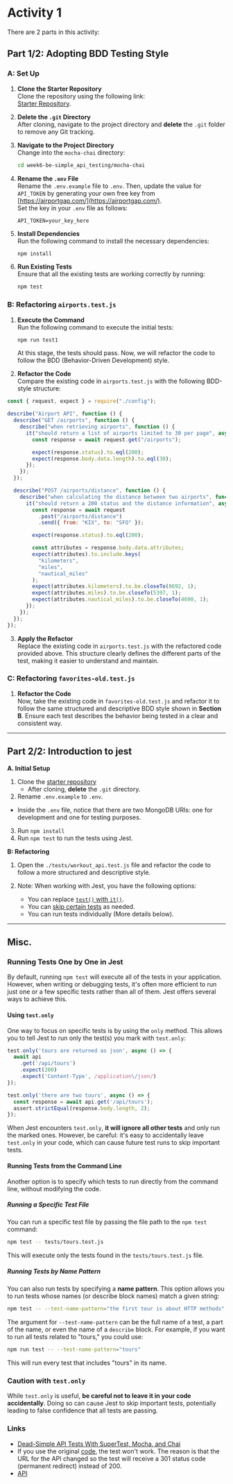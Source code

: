 # Activity 1

There are 2 parts in this activity:


## Part 1/2: Adopting BDD Testing Style

### **A: Set Up**

1. **Clone the Starter Repository**  
   Clone the repository using the following link:  
   [Starter Repository](https://github.com/tx00-resources-en/week6-be-simple_api_testing).

2. **Delete the `.git` Directory**  
   After cloning, navigate to the project directory and **delete** the `.git` folder to remove any Git tracking.

3. **Navigate to the Project Directory**  
   Change into the `mocha-chai` directory:
   ```bash
   cd week6-be-simple_api_testing/mocha-chai
   ```

4. **Rename the `.env` File**  
   Rename the `.env.example` file to `.env`. Then, update the value for `API_TOKEN` by generating your own free key from [https://airportgap.com/](https://airportgap.com/).  
   Set the key in your `.env` file as follows:
   ```env
   API_TOKEN=your_key_here
   ```

5. **Install Dependencies**  
   Run the following command to install the necessary dependencies:
   ```bash
   npm install
   ```

6. **Run Existing Tests**  
   Ensure that all the existing tests are working correctly by running:
   ```bash
   npm test
   ```

### **B: Refactoring `airports.test.js`**

1. **Execute the Command**  
   Run the following command to execute the initial tests:
   ```bash
   npm run test1
   ```
   At this stage, the tests should pass. Now, we will refactor the code to follow the BDD (Behavior-Driven Development) style.

2. **Refactor the Code**  
   Compare the existing code in `airports.test.js` with the following BDD-style structure:

```javascript
const { request, expect } = require("./config");

describe("Airport API", function () {
  describe("GET /airports", function () {
    describe("when retrieving airports", function () {
      it("should return a list of airports limited to 30 per page", async function () {
        const response = await request.get("/airports");

        expect(response.status).to.eql(200);
        expect(response.body.data.length).to.eql(30);
      });
    });
  });

  describe("POST /airports/distance", function () {
    describe("when calculating the distance between two airports", function () {
      it("should return a 200 status and the distance information", async function () {
        const response = await request
          .post("/airports/distance")
          .send({ from: "KIX", to: "SFO" });

        expect(response.status).to.eql(200);

        const attributes = response.body.data.attributes;
        expect(attributes).to.include.keys(
          "kilometers",
          "miles",
          "nautical_miles"
        );
        expect(attributes.kilometers).to.be.closeTo(8692, 1);
        expect(attributes.miles).to.be.closeTo(5397, 1);
        expect(attributes.nautical_miles).to.be.closeTo(4690, 1);
      });
    });
  });
});
```

3. **Apply the Refactor**  
   Replace the existing code in `airports.test.js` with the refactored code provided above. This structure clearly defines the different parts of the test, making it easier to understand and maintain.


### **C: Refactoring `favorites-old.test.js`**

1. **Refactor the Code**  
   Now, take the existing code in `favorites-old.test.js` and refactor it to follow the same structured and descriptive BDD style shown in **Section B**. Ensure each test describes the behavior being tested in a clear and consistent way.

---
## Part 2/2: Introduction to jest

**A. Initial Setup**

1. Clone the [starter repository](https://github.com/tx00-resources-en/week6-be-workout-v1)
   - After cloning, **delete** the `.git` directory.
2. Rename `.env.example` to `.env`.
  - Inside the `.env` file, notice that there are two MongoDB URIs: one for development and one for testing purposes.
3. Run `npm install`
4. Run `npm test` to run the tests using Jest.

**B: Refactoring**

1. Open the `./tests/workout_api.test.js` file and refactor the code to follow a more structured and descriptive style.

2. Note: When working with Jest, you have the following options:
   - You can replace [`test()` with `it()`].
   - You can [skip certain tests] as needed.
   - You can run tests individually (More details below).



---
## Misc.


### Running Tests One by One in Jest

By default, running `npm test` will execute all of the tests in your application. However, when writing or debugging tests, it's often more efficient to run just one or a few specific tests rather than all of them. Jest offers several ways to achieve this.

#### Using `test.only`
One way to focus on specific tests is by using the `only` method. This allows you to tell Jest to run only the test(s) you mark with `test.only`:

```javascript
test.only('tours are returned as json', async () => {
  await api
    .get('/api/tours')
    .expect(200)
    .expect('Content-Type', /application\/json/)
});

test.only('there are two tours', async () => {
  const response = await api.get('/api/tours');
  assert.strictEqual(response.body.length, 2);
});
```

When Jest encounters `test.only`, **it will ignore all other tests** and only run the marked ones. However, be careful: it's easy to accidentally leave `test.only` in your code, which can cause future test runs to skip important tests.

#### Running Tests from the Command Line

Another option is to specify which tests to run directly from the command line, without modifying the code.

##### Running a Specific Test File
You can run a specific test file by passing the file path to the `npm test` command:
```bash
npm test -- tests/tours.test.js
```

This will execute only the tests found in the `tests/tours.test.js` file.

##### Running Tests by Name Pattern
You can also run tests by specifying a **name pattern**. This option allows you to run tests whose names (or describe block names) match a given string:
```bash
npm test -- --test-name-pattern="the first tour is about HTTP methods"
```

The argument for `--test-name-pattern` can be the full name of a test, a part of the name, or even the name of a `describe` block. For example, if you want to run all tests related to "tours," you could use:

```bash
npm run test -- --test-name-pattern="tours"
```

This will run every test that includes "tours" in its name.

### Caution with `test.only`
While `test.only` is useful, **be careful not to leave it in your code accidentally**. Doing so can cause Jest to skip important tests, potentially leading to false confidence that all tests are passing.


### Links

- [Dead-Simple API Tests With SuperTest, Mocha, and Chai](https://dev-tester.com/dead-simple-api-tests-with-supertest-mocha-and-chai/)
- If you use the original [code](https://github.com/dennmart/dead_simple_api_testing/blob/master/config.js), the test won't work. The reason is that the URL for the API changed so the test will receive a 301 status code (permanent redirect) instead of 200. 
- [API](https://airportgap.com/)


<!-- Links -->
[`test()` with `it()`]:https://jestjs.io/docs/api#testname-fn-timeout
[skip certain tests]:https://codewithhugo.com/run-skip-single-jest-test/